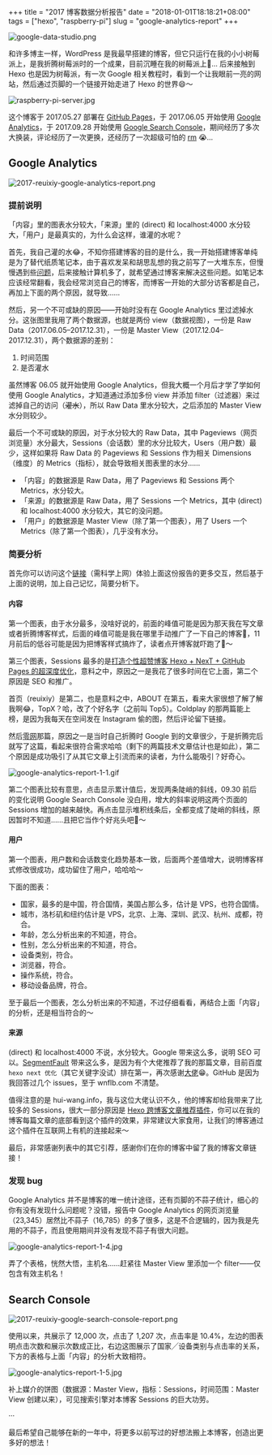 +++
title = "2017 博客数据分析报告"
date = "2018-01-01T18:18:21+08:00"
tags = ["hexo", "raspberry-pi"]
slug = "google-analytics-report"
+++

![google-data-studio.png](/images/google-data-studio.png "利用 Google Data Studio（数据洞察）生成博客数据分析报告")

和许多博主一样，WordPress 是我最早搭建的博客，但它只运行在我的小小树莓派上，是我折腾树莓派时的一个成果，目前沉睡在我的树莓派上🌚... 后来接触到 Hexo 也是因为树莓派，有一次 Google 相关教程时，看到一个让我眼前一亮的网站，然后通过页脚的一个链接开始走进了 Hexo 的世界😄～

![raspberry-pi-server.jpg](/images/raspberry-pi-server.jpg "树莓派")

这个博客于 2017.05.27 部署在 [GitHub Pages](https://github.com/reuixiy?tab=overview&from=2017-05-01&to=2017-05-31#contribution-joined-github-28993043-2017-05-27)，于 2017.06.05 开始使用 [Google Analytics](https://analytics.google.com/)，于 2017.09.28 开始使用 [Google Search Console](https://www.google.com/webmasters/)，期间经历了多次大换装，评论经历了一次更换，还经历了一次超级可怕的 [rm](/tech/rebuild-this-blog-due-to-rm.html) 😭...

## Google Analytics

![2017-reuixiy-google-analytics-report.png](/images/2017-reuixiy-google-analytics-report.png)

### 提前说明

「内容」里的图表水分较大，「来源」里的 (direct) 和 localhost:4000 水分较大，「用户」是最真实的，为什么会这样，谁灌的水呢？

首先，我自己灌的水😂，不知你搭建博客的目的是什么，我一开始搭建博客单纯是为了替代纸质笔记本，由于喜欢发呆和胡思乱想的我之前写了一大堆东东，但慢慢遇到些[问题](/about.html)，后来接触计算机多了，就希望通过博客来解决这些问题。如笔记本应该经常翻看，我会经常浏览自己的博客，而博客一开始的大部分访客都是自己，再加上下面的两个原因，就导致……

然后，另一个不可或缺的原因——开始时没有在 Google Analytics 里过滤掉水分。这张图里我用了两个数据源，也就是两份 view（数据视图），一份是 Raw Data（2017.06.05–2017.12.31），一份是 Master View（2017.12.04–2017.12.31），两个数据源的差别：

1. 时间范围
2. 是否灌水

虽然博客 06.05 就开始使用 Google Analytics，但我大概一个月后才学了学如何使用 Google Analytics，才知道通过添加多份 view 并添加 filter（过滤器）来过滤掉自己的访问（~~灌水~~），所以 Raw Data 里水分较大，之后添加的 Master View 水分则较少。

最后一个不可或缺的原因，对于水分较大的 Raw Data，其中 Pageviews（网页浏览量）水分最大，Sessions（会话数）里的水分比较大，Users（用户数）最少，这样如果将 Raw Data 的 Pageviews 和 Sessions 作为相关 Dimensions（维度）的 Metrics（指标），就会导致相关图表里的水分……

- 「内容」的数据源是 Raw Data，用了 Pageviews 和 Sessions 两个 Metrics，水分较大。
- 「来源」的数据源是 Raw Data，用了 Sessions 一个 Metrics，其中 (direct) 和 localhost:4000 水分较大，其它的没问题。
- 「用户」的数据源是 Master View（除了第一个图表），用了 Users 一个 Metrics（除了第一个图表），几乎没有水分。

### 简要分析

首先你可以访问这个[链接](https://datastudio.google.com/open/1-vqhUMZCt9gKTkfbAf5i5xNbrC2n43hU)（需科学上网）体验上面这份报告的更多交互，然后基于上面的说明，加上自己记忆，简要分析下。

#### 内容

第一个图表，由于水分最多，没啥好说的，前面的峰值可能是因为那天我在写文章或者折腾博客样式，后面的峰值可能是我在哪里手动推广了一下自己的博客🌚，11 月前后的低谷可能是因为把博客样式搞炸了，读者点开博客就吓跑了🙈～

第三个图表，Sessions 最多的是[打造个性超赞博客 Hexo + NexT + GitHub Pages 的超深度优化](/tech/hexo-next-optimization.html)，意料之中，原因之一是我花了很多时间在它上面，第二个原因是 SEO 和推广。

首页（reuixiy）是第二，也是意料之中，ABOUT 在第五，看来大家很想了解了解我啊😂，TopX？哈，改了个好名字（之前叫 Top5）。Coldplay 的那两篇能上榜，是因为我每天在空间发在 Instagram 偷的图，然后评论留下链接。

然后[零网](/tech/first-exploration-of-the-zeronet.html)那篇，原因之一是当时自己折腾时 Google 到的文章很少，于是折腾完后就写了这篇，看起来很符合需求哈哈（剩下的两篇技术文章估计也是如此），第二个原因是成功吸引了从其它文章上引流而来的读者，为什么能吸引？好奇心。

![google-analytics-report-1-1.gif](/images/google-analytics-report-1-1.gif)

第二个图表比较有意思，点击显示累计值后，发现两条陡峭的斜线，09.30 前后的变化说明 Google Search Console 没白用，增大的斜率说明这两个页面的 Sessions 增加的越来越快。再点击显示堆积线条后，全都变成了陡峭的斜线，原因暂时不知道……且把它当作个好兆头吧🌚～

#### 用户

第一个图表，用户数和会话数变化趋势基本一致，后面两个差值增大，说明博客样式修改很成功，成功留住了用户，哈哈哈～

下面的图表：

- 国家，最多的是中国，符合国情，美国占那么多，估计是 VPS，也符合国情。
- 城市，洛杉矶和纽约估计是 VPS，北京、上海、深圳、武汉、杭州、成都，符合。
- 年龄，怎么分析出来的不知道，符合。
- 性别，怎么分析出来的不知道，符合。
- 设备类别，符合。
- 浏览器，符合。
- 操作系统，符合。
- 移动设备品牌，符合。

至于最后一个图表，怎么分析出来的不知道，不过仔细看看，再结合上面「内容」的分析，还是相当符合的～

#### 来源

(direct) 和 localhost:4000 不说，水分较大。Google 带来这么多，说明 SEO 可以。[SegmentFault](https://segmentfault.com/p/1210000011450995) 带来这么多，是因为有个大佬推荐了我的那篇文章，目前百度`hexo next 优化`（其它关键字没试）排在第一，再次感谢[大佬](http://shenzekun.cn/)😁。GitHub 是因为我回答过几个 issues，至于 wnflb.com 不清楚。

值得注意的是 hui-wang.info，我与这位大佬认识不久，他的博客却给我带来了比较多的 Sessions，很大一部分原因是 [Hexo 跨博客文章推荐插件](https://github.com/huiwang/hexo-recommended-posts)，你可以在我的博客每篇文章的底部看到这个插件的效果，非常建议大家食用，让我们的博客通过这个插件在互联网上有机的连接起来～

最后，非常感谢列表中的其它引荐，感谢你们在你的博客中留了我的博客文章链接！

### 发现 bug

Google Analytics 并不是博客的唯一统计途径，还有页脚的不蒜子统计，细心的你有没有发现什么问题呢？没错，报告中 Google Analytics 的网页浏览量（23,345）居然比不蒜子（16,785）的多了很多，这是不合逻辑的，因为我是先用的不蒜子，而且使用期间并没有发现不蒜子有很大问题。

![google-analytics-report-1-4.jpg](/images/google-analytics-report-1-4.jpg)

弄了个表格，恍然大悟，主机名……赶紧往 Master View 里添加一个 filter——仅包含有效主机名！

## Search Console

![2017-reuixiy-google-search-console-report.png](/images/2017-reuixiy-google-search-console-report.png)

使用以来，共展示了 12,000 次，点击了 1,207 次，点击率是 10.4%，左边的图表明点击次数和展示次数成正比，右边这图展示了国家╱设备类别与点击率的关系，下方的表格与上面「内容」的分析大致相符。

![google-analytics-report-1-5.jpg](/images/google-analytics-report-1-5.jpg)

补上媒介的饼图（数据源：Master View，指标：Sessions，时间范围：Master View 创建以来），可见搜索引擎对本博客 Sessions 的巨大功劳。

···

最后希望自己能够在新的一年中，将更多以前写过的好想法搬上本博客，创造出更多好的想法！
